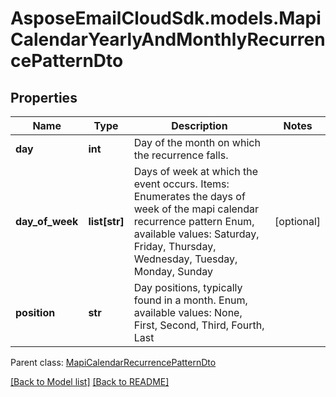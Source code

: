 # AsposeEmailCloudSdk.models.MapiCalendarYearlyAndMonthlyRecurrencePatternDto
## Properties
Name | Type | Description | Notes
------------ | ------------- | ------------- | -------------
**day** | **int** | Day of the month on which the recurrence falls.              | 
**day_of_week** | **list[str]** | Days of week at which the event occurs.              Items: Enumerates the days of week of the mapi calendar recurrence pattern Enum, available values: Saturday, Friday, Thursday, Wednesday, Tuesday, Monday, Sunday | [optional] 
**position** | **str** | Day positions, typically found in a month. Enum, available values: None, First, Second, Third, Fourth, Last | 

 Parent class: [MapiCalendarRecurrencePatternDto](MapiCalendarRecurrencePatternDto.md)

[[Back to Model list]](Models.md) [[Back to README]](README.md)


